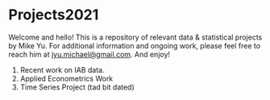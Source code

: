 # Projects2021
Welcome and hello! This is a repository of relevant data &amp; statistical projects by Mike Yu. For additional information and ongoing work, please feel free to reach him at jyu.michael@gmail.com. And enjoy!

1. Recent work on IAB data.
2. Applied Econometrics Work
3. Time Series Project (tad bit dated)
